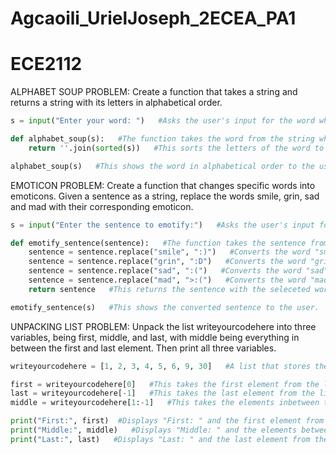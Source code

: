 # Agcaoili_UrielJoseph_2ECEA_PA1

# ECE2112

ALPHABET SOUP PROBLEM: Create a function that takes a string and returns a string with its letters in alphabetical order.

```python
s = input("Enter your word: ")   #Asks the user's input for the word which will have it's letters to be sorted in alphabetical order and puts it into a string.

def alphabet_soup(s):   #The function takes the word from the string which will have it's letters to be sorted in to alphabetical order.
    return ''.join(sorted(s))   #This sorts the letters of the word to alphabetical order, joins the letters to form the word in alphabetical order and returns it.

alphabet_soup(s)   #This shows the word in alphabetical order to the user.
```

EMOTICON PROBLEM: Create a function that changes specific words into emoticons. Given a sentence as a string, replace the words smile, grin, sad and mad with their corresponding emoticon.

```python
s = input("Enter the sentence to emotify:")   #Asks the user's input for the sentence which will have it's selected words to be converted to emojis and puts it into a string.

def emotify_sentence(sentence):   #The function takes the sentence from the string and converts the selected words into emojis.
    sentence = sentence.replace("smile", ":)")   #Converts the word "smile" in the sentence into ":)".
    sentence = sentence.replace("grin", ":D")   #Converts the word "grin" in the sentence into ":D".
    sentence = sentence.replace("sad", ":(")   #Converts the word "sad" in the sentence into ":(".
    sentence = sentence.replace("mad", ">:(")   #Converts the word "mad" in the sentence into ">:(".
    return sentence   #This returns the sentence with the seleceted words converted into it's emoji form.

emotify_sentence(s)   #This shows the converted sentence to the user.
```

UNPACKING LIST PROBLEM: Unpack the list writeyourcodehere into three variables, being first, middle, and last, with middle being everything in between the first and last element. Then print all three variables.

```python
writeyourcodehere = [1, 2, 3, 4, 5, 6, 9, 30]   #A list that stores the numbers.

first = writeyourcodehere[0]   #This takes the first element from the list.
last = writeyourcodehere[-1]   #This takes the last element from the list.
middle = writeyourcodehere[1:-1]   #This takes the elements inbetween the first and last element of the list.

print("First:", first)  #Displays "First: " and the first element from the list.
print("Middle:", middle)   #Displays "Middle: " and the elements between the first and last element from the list.
print("Last:", last)   #Displays "Last: " and the last element from the list.
```
